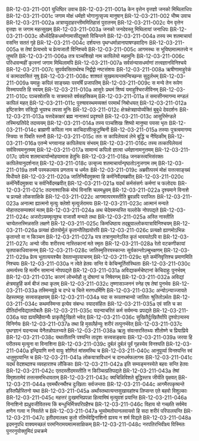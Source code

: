 BR-12-03-211-001  	युधिष्ठिर उवाच
BR-12-03-211-001a	केन वृत्तेन वृत्तज्ञो जनको मिथिलाधिपः
BR-12-03-211-001c	जगाम मोक्षं धर्मज्ञो भोगानुत्सृज्य मानुषान्
BR-12-03-211-002  	भीष्म उवाच
BR-12-03-211-002a	अत्राप्युदाहरन्तीममितिहासं पुरातनम्
BR-12-03-211-002c	येन वृत्तेन वृत्तज्ञः स जगाम महत्सुखम्
BR-12-03-211-003a	जनको जनदेवस्तु मिथिलायां जनाधिपः
BR-12-03-211-003c	और्ध्वदेहिकधर्माणामासीद्युक्तो विचिन्तने
BR-12-03-211-004a	तस्य स्म शतमाचार्या वसन्ति सततं गृहे
BR-12-03-211-004c	दर्शयन्तः पृथग्धर्मान्नानापाषण्डवादिनः
BR-12-03-211-005a	स तेषां प्रेत्यभावे च प्रेत्यजातौ विनिश्चये
BR-12-03-211-005c	आगमस्थः स भूयिष्ठमात्मतत्त्वे न तुष्यति
BR-12-03-211-006a	तत्र पञ्चशिखो नाम कापिलेयो महामुनिः
BR-12-03-211-006c	परिधावन्महीं कृत्स्नां जगाम मिथिलामपि
BR-12-03-211-007a	सर्वसंन्यासधर्माणां तत्त्वज्ञानविनिश्चये
BR-12-03-211-007c	सुपर्यवसितार्थश्च निर्द्वंद्वो नष्टसंशयः
BR-12-03-211-008a	ऋषीणामाहुरेकं यं कामादवसितं नृषु
BR-12-03-211-008c	शाश्वतं सुखमत्यन्तमन्विच्छन्स सुदुर्लभम्
BR-12-03-211-009a	यमाहुः कपिलं साङ्ख्याः परमर्षिं प्रजापतिम्
BR-12-03-211-009c	स मन्ये तेन रूपेण विस्मापयति हि स्वयम्
BR-12-03-211-010a	आसुरेः प्रथमं शिष्यं यमाहुश्चिरजीविनम्
BR-12-03-211-010c	पञ्चस्रोतसि यः सत्रमास्ते वर्षसहस्रिकम्
BR-12-03-211-011a	तं समासीनमागम्य मण्डलं कापिलं महत्
BR-12-03-211-011c	पुरुषावस्थमव्यक्तं परमार्थं निबोधयत्
BR-12-03-211-012a	इष्टिसत्रेण संसिद्धो भूयश्च तपसा मुनिः
BR-12-03-211-012c	क्षेत्रक्षेत्रज्ञयोर्व्यक्तिं बुबुधे देवदर्शनः
BR-12-03-211-013a	यत्तदेकाक्षरं ब्रह्म नानारूपं प्रदृश्यते
BR-12-03-211-013c	आसुरिर्मण्डले तस्मिन्प्रतिपेदे तदव्ययम्
BR-12-03-211-014a	तस्य पञ्चशिखः शिष्यो मानुष्या पयसा भृतः
BR-12-03-211-014c	ब्राह्मणी कपिला नाम काचिदासीत्कुटुम्बिनी
BR-12-03-211-015a	तस्याः पुत्रत्वमागम्य स्त्रियाः स पिबति स्तनौ
BR-12-03-211-015c	ततः स कापिलेयत्वं लेभे बुद्धिं च नैष्ठिकीम्
BR-12-03-211-016a	एतन्मे भगवानाह कापिलेयाय संभवम्
BR-12-03-211-016c	तस्य तत्कापिलेयत्वं सर्ववित्त्वमनुत्तमम्
BR-12-03-211-017a	सामान्यं कपिलो ज्ञात्वा धर्मज्ञानामनुत्तमम्
BR-12-03-211-017c	उपेत्य शतमाचार्यान्मोहयामास हेतुभिः
BR-12-03-211-018a	जनकस्त्वभिसंरक्तः कापिलेयानुदर्शनात्
BR-12-03-211-018c	उत्सृज्य शतमाचार्यान्पृष्ठतोऽनुजगाम तम्
BR-12-03-211-019a	तस्मै परमकल्याय प्रणताय च धर्मतः
BR-12-03-211-019c	अब्रवीत्परमं मोक्षं यत्तत्साङ्ख्यं विधीयते
BR-12-03-211-020a	जातिनिर्वेदमुक्त्वा हि कर्मनिर्वेदमब्रवीत्
BR-12-03-211-020c	कर्मनिर्वेदमुक्त्वा च सर्वनिर्वेदमब्रवीत्
BR-12-03-211-021a	यदर्थं कर्मसंसर्गः कर्मणां च फलोदयः
BR-12-03-211-021c	तदनाश्वासिकं मोघं विनाशि चलमध्रुवम्
BR-12-03-211-022a	दृश्यमाने विनाशे च प्रत्यक्षे लोकसाक्षिके
BR-12-03-211-022c	आगमात्परमस्तीति ब्रुवन्नपि पराजितः
BR-12-03-211-023a	अनात्मा ह्यात्मनो मृत्युः क्लेशो मृत्युर्जरामयः
BR-12-03-211-023c	आत्मानं मन्यते मोहात्तदसम्यक्परं मतम्
BR-12-03-211-024a	अथ चेदेवमप्यस्ति यल्लोके नोपपद्यते
BR-12-03-211-024c	अजरोऽयममृत्युश्च राजासौ मन्यते तथा
BR-12-03-211-025a	अस्ति नास्तीति चाप्येतत्तस्मिन्नसति लक्षणे
BR-12-03-211-025c	किमधिष्ठाय तद्ब्रूयाल्लोकयात्राविनिश्चयम्
BR-12-03-211-026a	प्रत्यक्षं ह्येतयोर्मूलं कृतान्तैतिह्ययोरपि
BR-12-03-211-026c	प्रत्यक्षो ह्यागमोऽभिन्नः कृतान्तो वा न किञ्चन
BR-12-03-211-027a	यत्र तत्रानुमानेऽस्ति कृतं भावयतेऽपि वा
BR-12-03-211-027c	अन्यो जीवः शरीरस्य नास्तिकानां मते स्मृतः
BR-12-03-211-028a	रेतो वटकणीकायां घृतपाकाधिवासनम्
BR-12-03-211-028c	जातिस्मृतिरयस्कान्तः सूर्यकान्तोऽम्बुभक्षणम्
BR-12-03-211-029a	प्रेत्य भूतात्ययश्चैव देवताभ्युपयाचनम्
BR-12-03-211-029c	मृते कर्मनिवृत्तिश्च प्रमाणमिति निश्चयः
BR-12-03-211-030a	न त्वेते हेतवः सन्ति ये केचिन्मूर्तिसंस्थिताः
BR-12-03-211-030c	अमर्त्यस्य हि मर्त्येन सामान्यं नोपपद्यते
BR-12-03-211-031a	अविद्याकर्मचेष्टानां केचिदाहुः पुनर्भवम्
BR-12-03-211-031c	कारणं लोभमोहौ तु दोषाणां च निषेवणम्
BR-12-03-211-032a	अविद्यां क्षेत्रमाहुर्हि कर्म बीजं तथा कृतम्
BR-12-03-211-032c	तृष्णासञ्जननं स्नेह एष तेषां पुनर्भवः
BR-12-03-211-033a	तस्मिन्व्यूढे च दग्धे च चित्ते मरणधर्मिणि
BR-12-03-211-033c	अन्योऽन्याज्जायते देहस्तमाहुः सत्त्वसङ्क्षयम्
BR-12-03-211-034a	यदा स रूपतश्चान्यो जातितः श्रुतितोऽर्थतः
BR-12-03-211-034c	कथमस्मिन्स इत्येव संबन्धः स्यादसंहितः
BR-12-03-211-035a	एवं सति च का प्रीतिर्दानविद्यातपोबलैः
BR-12-03-211-035c	यदन्याचरितं कर्म सर्वमन्यः प्रपद्यते
BR-12-03-211-036a	यदा ह्ययमिहैवान्यैः प्राकृतैर्दुःखितो भवेत्
BR-12-03-211-036c	सुखितैर्दुःखितैर्वापि दृश्योऽप्यस्य विनिर्णयः
BR-12-03-211-037a	तथा हि मुसलैर्हन्युः शरीरं तत्पुनर्भवेत्
BR-12-03-211-037c	पृथग्ज्ञानं यदन्यच्च येनैतन्नोपलभ्यते
BR-12-03-211-038a	ऋतुः संवत्सरस्तिथ्यः शीतोष्णे च प्रियाप्रिये
BR-12-03-211-038c	यथातीतानि पश्यन्ति तादृशः सत्त्वसङ्क्षयः
BR-12-03-211-039a	जरया हि परीतस्य मृत्युना वा विनाशिना
BR-12-03-211-039c	दुर्बलं दुर्बलं पूर्वं गृहस्येव विनश्यति
BR-12-03-211-040a	इन्द्रियाणि मनो वायुः शोणितं मांसमस्थि च
BR-12-03-211-040c	आनुपूर्व्या विनश्यन्ति स्वं धातुमुपयान्ति च
BR-12-03-211-041a	लोकयात्राविधानं च दानधर्मफलागमः
BR-12-03-211-041c	यदर्थं वेदशब्दाश्च व्यवहाराश्च लौकिकाः
BR-12-03-211-042a	इति सम्यङ्मनस्येते बहवः सन्ति हेतवः
BR-12-03-211-042c	एतदस्तीदमस्तीति न किञ्चित्प्रतिपद्यते
BR-12-03-211-043a	तेषां विमृशतामेवं तत्तत्समभिधावताम्
BR-12-03-211-043c	क्वचिन्निविशते बुद्धिस्तत्र जीर्यति वृक्षवत्
BR-12-03-211-044a	एवमर्थैरनर्थैश्च दुःखिताः सर्वजन्तवः
BR-12-03-211-044c	आगमैरपकृष्यन्ते हस्तिपैर्हस्तिनो यथा
BR-12-03-211-045a	अर्थांस्तथात्यन्तसुखावहांश्च लिप्सन्त एते बहवो विशुल्काः
BR-12-03-211-045c	महत्तरं दुःखमभिप्रपन्ना हित्वामिषं मृत्युवशं प्रयान्ति
BR-12-03-211-046a	विनाशिनो ह्यध्रुवजीवितस्य किं बन्धुभिर्मित्रपरिग्रहैश्च
BR-12-03-211-046c	विहाय यो गच्छति सर्वमेव क्षणेन गत्वा न निवर्तते च
BR-12-03-211-047a	भूव्योमतोयानलवायवो हि सदा शरीरं परिपालयन्ति
BR-12-03-211-047c	इतीदमालक्ष्य कुतो रतिर्भवेद्विनाशिनो ह्यस्य न शर्म विद्यते
BR-12-03-211-048a	इदमनुपधि वाक्यमच्छलं परमनिरामयमात्मसाक्षिकम्
BR-12-03-211-048c	नरपतिरभिवीक्ष्य विस्मितः पुनरनुयोक्तुमिदं प्रचक्रमे

